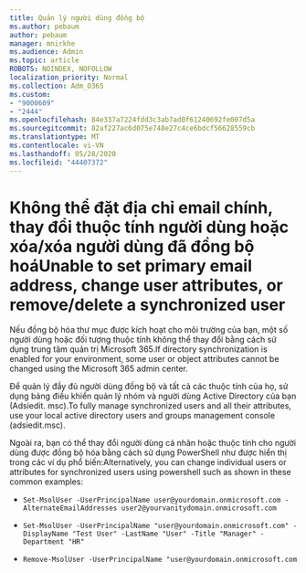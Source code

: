 ```yaml
---
title: Quản lý người dùng đồng bộ
ms.author: pebaum
author: pebaum
manager: mnirkhe
ms.audience: Admin
ms.topic: article
ROBOTS: NOINDEX, NOFOLLOW
localization_priority: Normal
ms.collection: Adm_O365
ms.custom:
- "9000609"
- "2444"
ms.openlocfilehash: 84e337a7224fdd3c3ab7ad0f61240692fe007d5a
ms.sourcegitcommit: 82af227ac6d075e748e27c4ce6bdcf56628559cb
ms.translationtype: MT
ms.contentlocale: vi-VN
ms.lasthandoff: 05/28/2020
ms.locfileid: "44407372"
---
```

# <a name="unable-to-set-primary-email-address-change-user-attributes-or-removedelete-a-synchronized-user"></a><span data-ttu-id="58543-102">Không thể đặt địa chỉ email chính, thay đổi thuộc tính người dùng hoặc xóa/xóa người dùng đã đồng bộ hoá</span><span class="sxs-lookup"><span data-stu-id="58543-102">Unable to set primary email address, change user attributes, or remove/delete a synchronized user</span></span>

<span data-ttu-id="58543-103">Nếu đồng bộ hóa thư mục được kích hoạt cho môi trường của bạn, một số người dùng hoặc đối tượng thuộc tính không thể thay đổi bằng cách sử dụng trung tâm quản trị Microsoft 365.</span><span class="sxs-lookup"><span data-stu-id="58543-103">If directory synchronization is enabled for your environment, some user or object attributes cannot be changed using the Microsoft 365 admin center.</span></span>

<span data-ttu-id="58543-104">Để quản lý đầy đủ người dùng đồng bộ và tất cả các thuộc tính của họ, sử dụng bảng điều khiển quản lý nhóm và người dùng Active Directory của bạn (Adsiedit. msc).</span><span class="sxs-lookup"><span data-stu-id="58543-104">To fully manage synchronized users and all their attributes, use your local active directory users and groups management console (adsiedit.msc).</span></span>  

<span data-ttu-id="58543-105">Ngoài ra, bạn có thể thay đổi người dùng cá nhân hoặc thuộc tính cho người dùng được đồng bộ hóa bằng cách sử dụng PowerShell như được hiển thị trong các ví dụ phổ biến:</span><span class="sxs-lookup"><span data-stu-id="58543-105">Alternatively, you can change individual users or attributes for synchronized users using powershell such as shown in these common examples:</span></span> 
- `Set-MsolUser -UserPrincipalName user@yourdomain.onmicrosoft.com -AlternateEmailAddresses user2@yourvanitydomain.onmicrosoft.com`

- `Set-MsolUser -UserPrincipalName "user@yourdomain.onmicrosoft.com" -DisplayName "Test User" -LastName "User" -Title "Manager" -Department "HR"`

- `Remove-MsolUser -UserPrincipalName "user@yourdomain.onmicrosoft.com`
